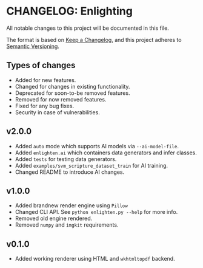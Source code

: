 # CHANGELOG: Enlighting
All notable changes to this project will be documented in this file.

The format is based on [Keep a Changelog](https://keepachangelog.com/en/1.0.0/),
and this project adheres to [Semantic Versioning](https://semver.org/spec/v2.0.0.html).


## Types of changes

- Added for new features.
- Changed for changes in existing functionality.
- Deprecated for soon-to-be removed features.
- Removed for now removed features.
- Fixed for any bug fixes.
- Security in case of vulnerabilities.

## v2.0.0

- Added `auto` mode which supports AI models via `--ai-model-file`.
- Added `enlighten.ai` which containers data generators and infer classes.
- Added `tests` for testing data generators.
- Added `examples/svm_scripture_dataset_train` for AI training.
- Changed README to introduce AI changes.

## v1.0.0

- Added brandnew render engine using `Pillow`
- Changed CLI API. See `python enlighten.py --help` for more info.
- Removed old engine rendered.
- Removed `numpy` and `imgkit` requirements.

## v0.1.0

- Added working renderer using HTML and `wkhtmltopdf` backend.
